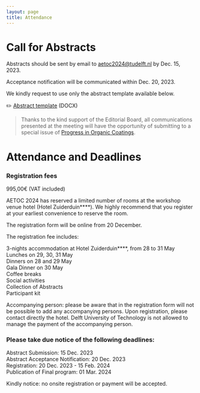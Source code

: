 ```yaml
---
layout: page
title: Attendance
---
```


# Call for Abstracts
Abstracts should be sent by email to aetoc2024@tudelft.nl by Dec. 15, 2023.

Acceptance notification will be communicated within Dec. 20, 2023.

We kindly request to use only the abstract template available below.

:pencil2: [Abstract template](./Abstract_Template_AETOC2024.docx) (DOCX) 

> Thanks to the kind support of the Editorial Board, all communications presented at the meeting will have the opportunity of submitting to a special issue of [Progress in Organic Coatings](https://www.sciencedirect.com/journal/progress-in-organic-coatings).


# Attendance and Deadlines
### Registration fees
995,00€ (VAT included)

AETOC 2024 has reserved a limited number of rooms at the workshop venue hotel (Hotel Zuiderduin****). We highly recommend that you register at your earliest convenience to reserve the room.

The registration form will be online from 20 December.

The registration fee includes:

3-nights accommodation at Hotel Zuiderduin****, from 28 to 31 May   
Lunches on 29, 30, 31 May  
Dinners on 28 and 29 May  
Gala Dinner on 30 May  
Coffee breaks  
Social activities  
Collection of Abstracts  
Participant kit  

Accompanying person: please be aware that in the registration form will not be possible to add any accompanying persons. Upon registration, please contact directly the hotel. Delft University of Technology is not allowed to manage the payment of the accompanying person.

### Please take due notice of the following deadlines:  

Abstract Submission:  15 Dec. 2023  
Abstract Acceptance Notification: 20 Dec. 2023  
Registration: 20 Dec. 2023 - 15 Feb. 2024  
Publication of Final program: 01 Mar. 2024

Kindly notice: no onsite registration or payment will be accepted.   

